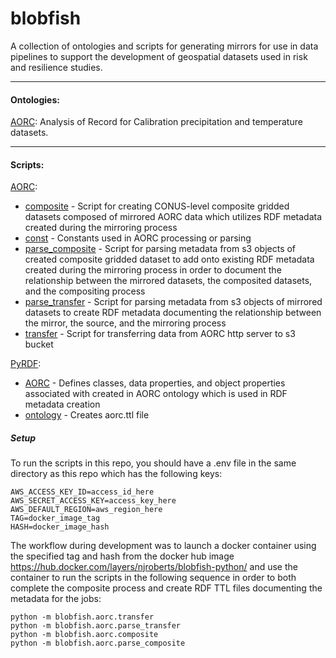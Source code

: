 # blobfish

A collection of ontologies and scripts for generating mirrors for use in data pipelines to support the development of geospatial datasets used in risk and resilience studies.


---

#### Ontologies:

[AORC](http://htmlpreview.github.io/?https://github.com/Dewberry/blobfish/blob/aorc/semantics/html/aorc/index.html): Analysis of Record for Calibration precipitation and temperature datasets.

---

#### Scripts:

[AORC](./blobfish/aorc/):
 * [composite](./blobfish/aorc/composite.py) - Script for creating CONUS-level composite gridded datasets composed of mirrored AORC data which utilizes RDF metadata created during the mirroring process
 * [const](./blobfish/aorc/const.py) - Constants used in AORC processing or parsing
 * [parse_composite](./blobfish/aorc/parse_composite.py) - Script for parsing metadata from s3 objects of created composite gridded dataset to add onto existing RDF metadata created during the mirroring process in order to document the relationship between the mirrored datasets, the composited datasets, and the compositing process
 * [parse_transfer](./blobfish/aorc/parse_transfer.py) - Script for parsing metadata from s3 objects of mirrored datasets to create RDF metadata documenting the relationship between the mirror, the source, and the mirroring process
 * [transfer](./blobfish/aorc/transfer.py) - Script for transferring data from AORC http server to s3 bucket

 [PyRDF](./blobfish/pyrdf/):
 * [AORC](./blobfish/pyrdf/_AORC.py) - Defines classes, data properties, and object properties associated with created in AORC ontology which is used in RDF metadata creation
 * [ontology](./blobfish/pyrdf/ontology.py) - Creates aorc.ttl file

 ##### Setup

 To run the scripts in this repo, you should have a .env file in the same directory as this repo which has the following keys:

 ```
AWS_ACCESS_KEY_ID=access_id_here
AWS_SECRET_ACCESS_KEY=access_key_here
AWS_DEFAULT_REGION=aws_region_here
TAG=docker_image_tag
HASH=docker_image_hash
 ```

 The workflow during development was to launch a docker container using the specified tag and hash from the docker hub image https://hub.docker.com/layers/njroberts/blobfish-python/ and use the container to run the scripts in the following sequence in order to both complete the composite process and create RDF TTL files documenting the metadata for the jobs:

 ```
python -m blobfish.aorc.transfer
python -m blobfish.aorc.parse_transfer
python -m blobfish.aorc.composite
python -m blobfish.aorc.parse_composite
 ```